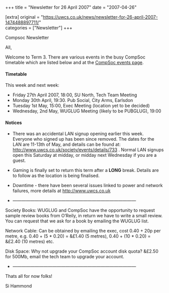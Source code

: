 +++
title = "Newsletter for 26 April 2007"
date = "2007-04-26"

[extra]
original = "https://uwcs.co.uk/news/newsletter-for-26-april-2007-1474488897711/"    
categories = ["Newsletter"]
+++

Compsoc Newsletter

All,

Welcome to Term 3. There are various events in the busy CompSoc timetable which are listed below and at the [CompSoc events page](/society/events).

#### Timetable

This week and next week:

  - Friday 27th April 2007, 18:00, SU North, Tech Team Meeting
  - Monday 30th April, 19:30. Pub Social, City Arms, Earlsdon
  - Tuesday 1st May, 15:00, Exec Meeting (location yet to be decided)
  - Wednesday, 2nd May, WUGLUG Meeting (likely to be PUBGLUG), 19:00

#### Notices

  - There was an accidental LAN signup opening earlier this week. Everyone who signed up has been since removed. The dates for the LAN are 11-13th of May, and details can be found at: http://www.uwcs.co.uk/society/events/details/733 . Normal LAN signups open this Saturday at midday, or midday next Wednesday if you are a guest.

<!-- end list -->

  - Gaming is finally set to return this term after a **LONG** break. Details are to follow as the location is being finalised.

<!-- end list -->

  - Downtime - there have been several issues linked to power and network failures, more details at http://www.uwcs.co.uk

<!-- end list -->

  - ————————————————————————————

Society Books: WUGLUG and CompSoc have the opportunity to request sample review books from O’Reily, in return we have to write a small review. You can request that we ask for a book by emailing the WUGLUG list.

Network Cable: Can be obtained by emailing the exec, cost 0.40 + 20p per metre, e.g. 0.40 + (5 \* 0.20) = &£1.40 (5 metres), 0.40 + (10 \* 0.20) = &£2.40 (10 metres) etc.

Disk Space: Why not upgrade your CompSoc account disk quota? &£2.50 for 500Mb, email the tech team to upgrade your account.

  - ————————————————————————————

Thats all for now folks\!

Si Hammond
